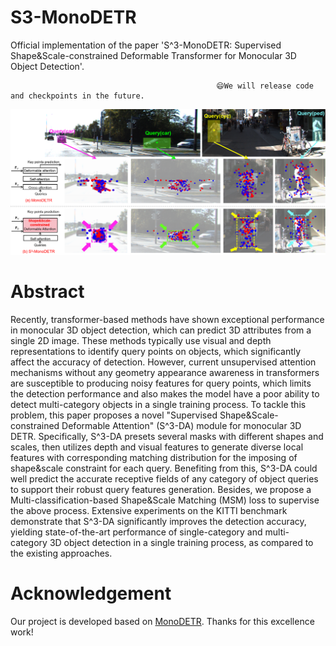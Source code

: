 # S3-MonoDETR

Official implementation of the paper 'S^3-MonoDETR: Supervised Shape&Scale-constrained Deformable Transformer for Monocular 3D Object Detection'.

                                                  😄We will release code and checkpoints in the future.

![image](https://github.com/mikasa3lili/S3-MonoDETR/blob/main/intro-m1.png)

# Abstract

Recently, transformer-based methods have shown exceptional performance in monocular 3D object detection, which can predict 3D attributes from a single 2D image. These methods typically use visual and depth representations to identify query points on objects, which significantly affect the accuracy of detection. However, current unsupervised attention mechanisms without any geometry appearance awareness in transformers are susceptible to producing noisy features for query points, which limits the detection performance and also makes the model have a poor ability to detect multi-category objects in a single training process. To tackle this problem, this paper proposes a novel "Supervised Shape&Scale-constrained Deformable Attention" (S^3-DA) module for monocular 3D DETR. Specifically, S^3-DA presets several masks with different shapes and scales, then utilizes depth and visual features to generate diverse local features with corresponding matching distribution for the imposing of shape&scale constraint for each query. Benefiting from this, S^3-DA could well predict the accurate receptive fields of any category of object queries to support their robust query features generation. Besides, we propose a Multi-classification-based Shape&Scale Matching (MSM) loss to supervise the above process. Extensive experiments on the KITTI benchmark demonstrate that S^3-DA significantly improves the detection accuracy, yielding state-of-the-art performance of single-category and multi-category 3D object detection in a single training process, as compared to the existing approaches.

# Acknowledgement
Our project is developed based on [MonoDETR](https://github.com/ZrrSkywalker/MonoDETR). Thanks for this excellence work!
